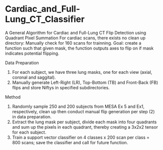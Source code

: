 # Cardiac_and_Full-Lung_CT_Classifier

A General Algorithm for Cardiac and Full-Lung CT Flip Detection using Quadrant Pixel Summation
For cardiac scans, there exists no clean up directory: Manually check for 160 scans for trainning. Goal: create a function such that given mask, the function outputs axes to flip on if mask indicates potential flipping.

Data Preparation

1. For each subject, we have three lung masks, one for each view (axial, coronal and saggital).
2. Manually generate Left-Right (LR), Top-Bottom (TB) and Front-Back (FB) flips and store Niftys in specified subdirectories.

Method

1. Randomly sample 250 and 200 subjects from MESA Ex 5 and Ex1, respectively, clean up then conduct manual flip generation per step (2) in data preparation.
2. Extract the lung mask per subject, divide each mask into four quadrants and sum up the pixels in each quadrant, thereby creating a 3x2x2 tensor for each subject.
3. Train a support vector classifier on 4 classes x 200 scan per class = 800 scans; save the classifier and call for future function.

